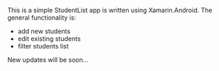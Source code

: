 This is a simple StudentList app is written using Xamarin.Android.
The general functionality is:
 - add new students
 - edit existing students
 - filter students list
 
New updates will be soon...
